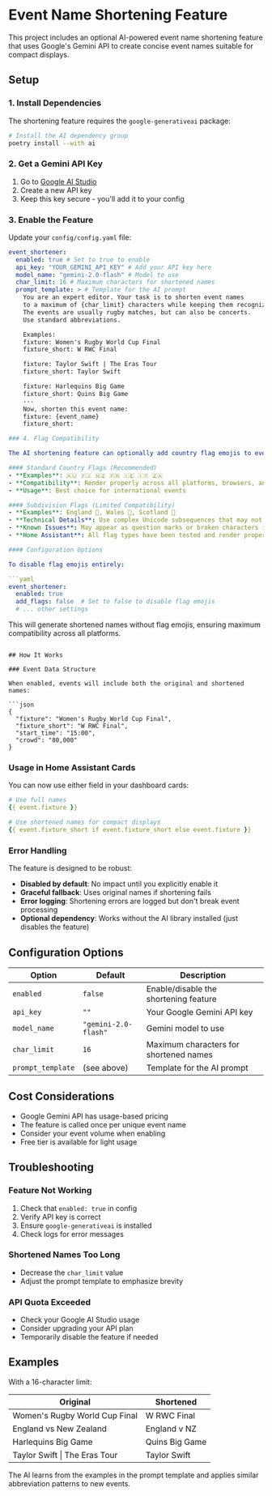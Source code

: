 # Event Name Shortening Feature

This project includes an optional AI-powered event name shortening feature that uses Google's Gemini API to create concise event names suitable for compact displays.

## Setup

### 1. Install Dependencies

The shortening feature requires the `google-generativeai` package:

```bash
# Install the AI dependency group
poetry install --with ai
```

### 2. Get a Gemini API Key

1. Go to [Google AI Studio](https://aistudio.google.com/)
2. Create a new API key
3. Keep this key secure - you'll add it to your config

### 3. Enable the Feature

Update your `config/config.yaml` file:

```yaml
event_shortener:
  enabled: true # Set to true to enable
  api_key: "YOUR_GEMINI_API_KEY" # Add your API key here
  model_name: "gemini-2.0-flash" # Model to use
  char_limit: 16 # Maximum characters for shortened names
  prompt_template: > # Template for the AI prompt
    You are an expert editor. Your task is to shorten event names
    to a maximum of {char_limit} characters while keeping them recognizable.
    The events are usually rugby matches, but can also be concerts.
    Use standard abbreviations.

    Examples:
    fixture: Women's Rugby World Cup Final
    fixture_short: W RWC Final

    fixture: Taylor Swift | The Eras Tour
    fixture_short: Taylor Swift

    fixture: Harlequins Big Game
    fixture_short: Quins Big Game
    ---
    Now, shorten this event name:
    fixture: {event_name}
    fixture_short:

### 4. Flag Compatibility

The AI shortening feature can optionally add country flag emojis to event names. However, flag rendering compatibility varies across platforms:

#### Standard Country Flags (Recommended)
- **Examples**: 🇦🇺 🇫🇯 🇳🇿 🇫🇷 🇮🇪 🇮🇹 🇿🇦
- **Compatibility**: Render properly across all platforms, browsers, and applications
- **Usage**: Best choice for international events

#### Subdivision Flags (Limited Compatibility) 
- **Examples**: England 🏴󠁧󠁢󠁥󠁮󠁧󠁿, Wales 🏴󠁧󠁢󠁷󠁬󠁳󠁿, Scotland 🏴󠁧󠁢󠁳󠁣󠁴󠁿
- **Technical Details**: Use complex Unicode subsequences that may not render properly in some browsers and platforms
- **Known Issues**: May appear as question marks or broken characters in Edge, older browsers, or some systems
- **Home Assistant**: All flag types have been tested and render properly in the Home Assistant Android app

#### Configuration Options

To disable flag emojis entirely:

```yaml
event_shortener:
  enabled: true
  add_flags: false  # Set to false to disable flag emojis
  # ... other settings
```

This will generate shortened names without flag emojis, ensuring maximum compatibility across all platforms.
```

## How It Works

### Event Data Structure

When enabled, events will include both the original and shortened names:

```json
{
  "fixture": "Women's Rugby World Cup Final",
  "fixture_short": "W RWC Final",
  "start_time": "15:00",
  "crowd": "80,000"
}
```

### Usage in Home Assistant Cards

You can now use either field in your dashboard cards:

```yaml
# Use full names
{{ event.fixture }}

# Use shortened names for compact displays
{{ event.fixture_short if event.fixture_short else event.fixture }}
```

### Error Handling

The feature is designed to be robust:

- **Disabled by default**: No impact until you explicitly enable it
- **Graceful fallback**: Uses original names if shortening fails
- **Error logging**: Shortening errors are logged but don't break event processing
- **Optional dependency**: Works without the AI library installed (just disables the feature)

## Configuration Options

| Option            | Default              | Description                            |
| ----------------- | -------------------- | -------------------------------------- |
| `enabled`         | `false`              | Enable/disable the shortening feature  |
| `api_key`         | `""`                 | Your Google Gemini API key             |
| `model_name`      | `"gemini-2.0-flash"` | Gemini model to use                    |
| `char_limit`      | `16`                 | Maximum characters for shortened names |
| `prompt_template` | (see above)          | Template for the AI prompt             |

## Cost Considerations

- Google Gemini API has usage-based pricing
- The feature is called once per unique event name
- Consider your event volume when enabling
- Free tier is available for light usage

## Troubleshooting

### Feature Not Working

1. Check that `enabled: true` in config
2. Verify API key is correct
3. Ensure `google-generativeai` is installed
4. Check logs for error messages

### Shortened Names Too Long

- Decrease the `char_limit` value
- Adjust the prompt template to emphasize brevity

### API Quota Exceeded

- Check your Google AI Studio usage
- Consider upgrading your API plan
- Temporarily disable the feature if needed

## Examples

With a 16-character limit:

| Original                      | Shortened      |
| ----------------------------- | -------------- |
| Women's Rugby World Cup Final | W RWC Final    |
| England vs New Zealand        | England v NZ   |
| Harlequins Big Game           | Quins Big Game |
| Taylor Swift \| The Eras Tour | Taylor Swift   |

The AI learns from the examples in the prompt template and applies similar abbreviation patterns to new events.

